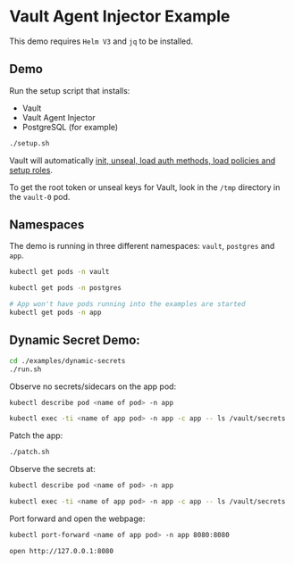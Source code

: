 # Vault Agent Injector Example

This demo requires `Helm V3` and `jq` to be installed.

## Demo

Run the setup script that installs:

* Vault
* Vault Agent Injector
* PostgreSQL (for example)

```bash
./setup.sh
```

Vault will automatically [init, unseal, load auth methods, load policies and setup roles](https://github.com/jasonodonnell/vault-agent-demo/blob/hashiconf/configs/bootstrap.sh).

To get the root token or unseal keys for Vault, look in the `/tmp` directory in the `vault-0` pod.

## Namespaces

The demo is running in three different namespaces: `vault`, `postgres` and `app`.

```bash
kubectl get pods -n vault

kubectl get pods -n postgres

# App won't have pods running into the examples are started
kubectl get pods -n app
```

## Dynamic Secret Demo:

```bash
cd ./examples/dynamic-secrets
./run.sh
```

Observe no secrets/sidecars on the app pod:

```bash
kubectl describe pod <name of pod> -n app

kubectl exec -ti <name of app pod> -n app -c app -- ls /vault/secrets
```

Patch the app:

```bash
./patch.sh
```

Observe the secrets at:

```bash
kubectl describe pod <name of pod> -n app

kubectl exec -ti <name of app pod> -n app -c app -- ls /vault/secrets
```

Port forward and open the webpage:

```bash
kubectl port-forward <name of app pod> -n app 8080:8080

open http://127.0.0.1:8080
```
